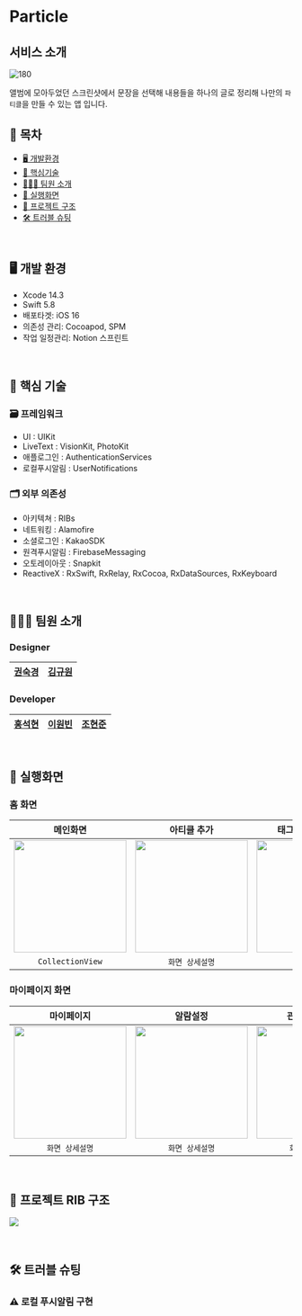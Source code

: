 
# Particle

## 서비스 소개
![180](https://hackmd.io/_uploads/Bylt5yLWUp.png)


앨범에 모아두었던 스크린샷에서 문장을 선택해 내용들을 하나의 글로 정리해 나만의 `파티클`을 만들 수 있는 앱 입니다.
<br>

## 📑 목차

- [🖥️ 개발환경](#🖥%EF%B8%8F-개발-환경)
- [🔑 핵심기술](#%F0%9F%94%91-핵심-기술)
- [🧑🏻‍💻 팀원 소개](#🧑🏻%E2%80%8D💻-팀원-소개)
- [📱 실행화면](#📱-실행화면)
- [🔭 프로젝트 구조](#🔭-프로젝트-RIB-구조)
- [🛠 트러블 슈팅](#🛠%EF%B8%8F-트러블-슈팅)

<br>

## 🖥️ 개발 환경

- Xcode 14.3
- Swift 5.8
- 배포타겟: iOS 16
- 의존성 관리: Cocoapod, SPM
- 작업 일정관리: Notion 스프린트

<br>

## 🔑 핵심 기술 

### 🗃️ 프레임워크
- UI : UIKit
- LiveText : VisionKit, PhotoKit
- 애플로그인 : AuthenticationServices
- 로컬푸시알림 : UserNotifications

### 🗂️ 외부 의존성
- 아키텍쳐 : RIBs
- 네트워킹 : Alamofire
- 소셜로그인 : KakaoSDK
- 원격푸시알림 : FirebaseMessaging
- 오토레이아웃 : Snapkit
- ReactiveX : RxSwift, RxRelay, RxCocoa, RxDataSources, RxKeyboard



<br>

## 🧑🏻‍💻 팀원 소개

### Designer

|[권숙경]()|[김규원]()|
|:---:|:---:|

### Developer

|[홍석현]()|[이원빈](https://github.com/wongbingg)|[조현준]()|
|:---:|:---:|:---:|

<br>

## 📱 실행화면
    
### 홈 화면
|메인화면|아티클 추가|태그별 아티클 조회|
|:---:|:---:|:---:|
|<img src="https://hackmd.io/_uploads/SyLeeMODR.gif" width="200">|<img src="https://hackmd.io/_uploads/B1TJGzuw0.gif" width="200">|<img src="https://hackmd.io/_uploads/HJCngzuP0.gif" width="200">|
|`CollectionView`|`화면 상세설명`||

    
<!-- ### 탐색 화면
|화면1| 화면2 |화면3|
|:---:|:---:|:---:|
|<img src="" width="200">|<img src = "" width="200">|<img src="" width="200">|
|`화면 상세설명`|`화면 상세설명`|`화면 상세설명`|

### 검색 화면
|화면1|화면2|화면3|
|:---:|:---:|:---:|
|<img src="" width="200">|<img src="" width="200">|<img src="" width="200">|
|`화면 상세설명`|`화면 상세설명`|`화면 상세설명`| -->

### 마이페이지 화면
|마이페이지|알람설정|관심태그 설정|
|:---:|:---:|:---:|
|<img src="https://hackmd.io/_uploads/Bk1OzzdDA.png" width="200">|<img src="https://hackmd.io/_uploads/Hy_GGfuvR.png" width="200">|<img src="https://hackmd.io/_uploads/r10QMG_v0.png" width="200">|
|`화면 상세설명`|`화면 상세설명`|`화면 상세설명`|

<br>
	
## 🔭 프로젝트 RIB 구조

![](https://hackmd.io/_uploads/HJNODaPlT.png)

<br>

## 🛠️ 트러블 슈팅

### ⚠️ 로컬 푸시알림 구현 
